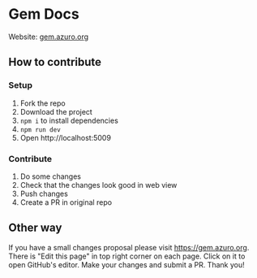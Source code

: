 # Gem Docs

Website: [gem.azuro.org](https://gem.azuro.org)


## How to contribute

### Setup

1. Fork the repo
2. Download the project
3. `npm i` to install dependencies
4. `npm run dev`
5. Open http://localhost:5009

### Contribute

1. Do some changes
2. Check that the changes look good in web view
3. Push changes
4. Create a PR in original repo


## Other way

If you have a small changes proposal please visit https://gem.azuro.org. There is "Edit this page" in top right corner on each page. 
Click on it to open GitHub's editor. Make your changes and submit a PR. Thank you!
